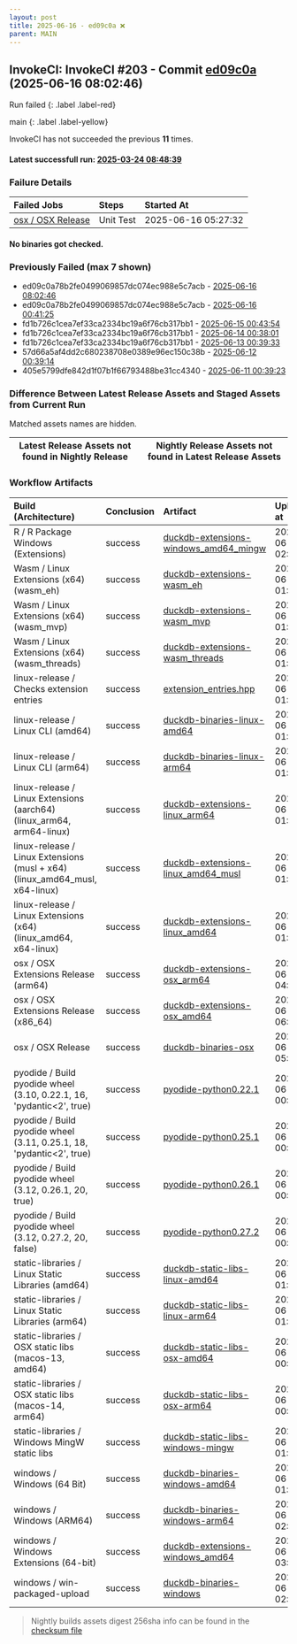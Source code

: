 ```yaml
---
layout: post
title: 2025-06-16 - ed09c0a ❌
parent: MAIN
---
```



## InvokeCI: InvokeCI #203 - Commit [ed09c0a](https://github.com/duckdb/duckdb/actions/runs/15675219195) (2025-06-16 08:02:46)
 Run failed
{: .label .label-red}

main
{: .label .label-yellow}

InvokeCI has not succeeded the previous **11** times.
#### Latest successfull run: [ 2025-03-24 08:48:39 ](https://github.com/duckdb/duckdb/actions/runs/14030940809)

### Failure Details

| Failed Jobs                                                                                    | Steps     | Started At          |
|:-----------------------------------------------------------------------------------------------|:----------|:--------------------|
| [osx / OSX Release](https://github.com/duckdb/duckdb/actions/runs/15669193275/job/44143023767) | Unit Test | 2025-06-16 05:27:32 |

#### No binaries got checked.


### Previously Failed (max 7 shown)

- ed09c0a78b2fe0499069857dc074ec988e5c7acb - [2025-06-16 08:02:46](https://github.com/duckdb/duckdb/actions/runs/15675219195)
- ed09c0a78b2fe0499069857dc074ec988e5c7acb - [2025-06-16 00:41:25](https://github.com/duckdb/duckdb/actions/runs/15669193275)
- fd1b726c1cea7ef33ca2334bc19a6f76cb317bb1 - [2025-06-15 00:43:54](https://github.com/duckdb/duckdb/actions/runs/15657707191)
- fd1b726c1cea7ef33ca2334bc19a6f76cb317bb1 - [2025-06-14 00:38:01](https://github.com/duckdb/duckdb/actions/runs/15646490584)
- fd1b726c1cea7ef33ca2334bc19a6f76cb317bb1 - [2025-06-13 00:39:33](https://github.com/duckdb/duckdb/actions/runs/15623736980)
- 57d66a5af4dd2c680238708e0389e96ec150c38b - [2025-06-12 00:39:14](https://github.com/duckdb/duckdb/actions/runs/15598791093)
- 405e5799dfe842d1f07b1f66793488be31cc4340 - [2025-06-11 00:39:23](https://github.com/duckdb/duckdb/actions/runs/15573292396)

### Difference Between Latest Release Assets and Staged Assets from Current Run
Matched assets names are hidden.

| Latest Release Assets not found in Nightly Release   | Nightly Release Assets not found in Latest Release Assets   |
|------------------------------------------------------|-------------------------------------------------------------|

### Workflow Artifacts

| Build (Architecture)                                                        | Conclusion   | Artifact                                                                                                                | Uploaded at         |
|:----------------------------------------------------------------------------|:-------------|:------------------------------------------------------------------------------------------------------------------------|:--------------------|
| R / R Package Windows (Extensions)                                          | success      | [duckdb-extensions-windows_amd64_mingw](https://github.com/duckdb/duckdb/actions/runs/15669193275/artifacts/3332509673) | 2025-06-16 02:07:54 |
| Wasm / Linux Extensions (x64) (wasm_eh)                                     | success      | [duckdb-extensions-wasm_eh](https://github.com/duckdb/duckdb/actions/runs/15669193275/artifacts/3332335867)             | 2025-06-16 01:02:35 |
| Wasm / Linux Extensions (x64) (wasm_mvp)                                    | success      | [duckdb-extensions-wasm_mvp](https://github.com/duckdb/duckdb/actions/runs/15669193275/artifacts/3332333086)            | 2025-06-16 01:01:36 |
| Wasm / Linux Extensions (x64) (wasm_threads)                                | success      | [duckdb-extensions-wasm_threads](https://github.com/duckdb/duckdb/actions/runs/15669193275/artifacts/3332331575)        | 2025-06-16 01:01:06 |
| linux-release / Checks extension entries                                    | success      | [extension_entries.hpp](https://github.com/duckdb/duckdb/actions/runs/15669193275/artifacts/3332343701)                 | 2025-06-16 01:05:21 |
| linux-release / Linux CLI (amd64)                                           | success      | [duckdb-binaries-linux-amd64](https://github.com/duckdb/duckdb/actions/runs/15669193275/artifacts/3332399887)           | 2025-06-16 01:28:00 |
| linux-release / Linux CLI (arm64)                                           | success      | [duckdb-binaries-linux-arm64](https://github.com/duckdb/duckdb/actions/runs/15669193275/artifacts/3332399456)           | 2025-06-16 01:27:48 |
| linux-release / Linux Extensions (aarch64) (linux_arm64, arm64-linux)       | success      | [duckdb-extensions-linux_arm64](https://github.com/duckdb/duckdb/actions/runs/15669193275/artifacts/3332377352)         | 2025-06-16 01:18:57 |
| linux-release / Linux Extensions (musl + x64) (linux_amd64_musl, x64-linux) | success      | [duckdb-extensions-linux_amd64_musl](https://github.com/duckdb/duckdb/actions/runs/15669193275/artifacts/3332379991)    | 2025-06-16 01:20:02 |
| linux-release / Linux Extensions (x64) (linux_amd64, x64-linux)             | success      | [duckdb-extensions-linux_amd64](https://github.com/duckdb/duckdb/actions/runs/15669193275/artifacts/3332329304)         | 2025-06-16 01:00:25 |
| osx / OSX Extensions Release (arm64)                                        | success      | [duckdb-extensions-osx_arm64](https://github.com/duckdb/duckdb/actions/runs/15669193275/artifacts/3333047876)           | 2025-06-16 04:54:33 |
| osx / OSX Extensions Release (x86_64)                                       | success      | [duckdb-extensions-osx_amd64](https://github.com/duckdb/duckdb/actions/runs/15669193275/artifacts/3333429257)           | 2025-06-16 06:30:58 |
| osx / OSX Release                                                           | success      | [duckdb-binaries-osx](https://github.com/duckdb/duckdb/actions/runs/15669193275/artifacts/3333168205)                   | 2025-06-16 05:27:33 |
| pyodide / Build pyodide wheel (3.10, 0.22.1, 16, 'pydantic<2', true)        | success      | [pyodide-python0.22.1](https://github.com/duckdb/duckdb/actions/runs/15669193275/artifacts/3332326617)                  | 2025-06-16 00:59:27 |
| pyodide / Build pyodide wheel (3.11, 0.25.1, 18, 'pydantic<2', true)        | success      | [pyodide-python0.25.1](https://github.com/duckdb/duckdb/actions/runs/15669193275/artifacts/3332322979)                  | 2025-06-16 00:58:02 |
| pyodide / Build pyodide wheel (3.12, 0.26.1, 20, true)                      | success      | [pyodide-python0.26.1](https://github.com/duckdb/duckdb/actions/runs/15669193275/artifacts/3332323261)                  | 2025-06-16 00:58:09 |
| pyodide / Build pyodide wheel (3.12, 0.27.2, 20, false)                     | success      | [pyodide-python0.27.2](https://github.com/duckdb/duckdb/actions/runs/15669193275/artifacts/3332323908)                  | 2025-06-16 00:58:24 |
| static-libraries / Linux Static Libraries (amd64)                           | success      | [duckdb-static-libs-linux-amd64](https://github.com/duckdb/duckdb/actions/runs/15669193275/artifacts/3332349746)        | 2025-06-16 01:07:40 |
| static-libraries / Linux Static Libraries (arm64)                           | success      | [duckdb-static-libs-linux-arm64](https://github.com/duckdb/duckdb/actions/runs/15669193275/artifacts/3332348284)        | 2025-06-16 01:07:04 |
| static-libraries / OSX static libs (macos-13, amd64)                        | success      | [duckdb-static-libs-osx-amd64](https://github.com/duckdb/duckdb/actions/runs/15669193275/artifacts/3332318374)          | 2025-06-16 00:56:18 |
| static-libraries / OSX static libs (macos-14, arm64)                        | success      | [duckdb-static-libs-osx-arm64](https://github.com/duckdb/duckdb/actions/runs/15669193275/artifacts/3332324942)          | 2025-06-16 00:58:49 |
| static-libraries / Windows MingW static libs                                | success      | [duckdb-static-libs-windows-mingw](https://github.com/duckdb/duckdb/actions/runs/15669193275/artifacts/3332454900)      | 2025-06-16 01:47:21 |
| windows / Windows (64 Bit)                                                  | success      | [duckdb-binaries-windows-amd64](https://github.com/duckdb/duckdb/actions/runs/15669193275/artifacts/3332424055)         | 2025-06-16 01:36:13 |
| windows / Windows (ARM64)                                                   | success      | [duckdb-binaries-windows-arm64](https://github.com/duckdb/duckdb/actions/runs/15669193275/artifacts/3332519067)         | 2025-06-16 02:11:25 |
| windows / Windows Extensions (64-bit)                                       | success      | [duckdb-extensions-windows_amd64](https://github.com/duckdb/duckdb/actions/runs/15669193275/artifacts/3332785624)       | 2025-06-16 03:37:59 |
| windows / win-packaged-upload                                               | success      | [duckdb-binaries-windows](https://github.com/duckdb/duckdb/actions/runs/15669193275/artifacts/3332520064)               | 2025-06-16 02:11:49 |


> Nightly builds assets digest 256sha info can be found in the [checksum file](https://duckdb.github.io/duckdb-build-status/docs/v1.3-ossivalis/checksum/2025-06-16_checksum_main.txt)
